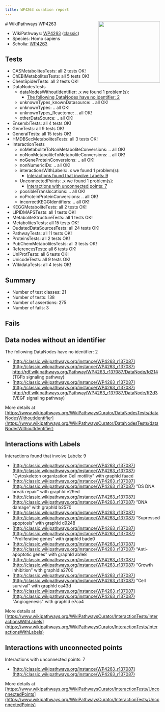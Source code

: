 ```yaml
---
title: WP4263 curation report
---
```


<img style="float: right; width: 200px" src="https://upload.wikimedia.org/wikipedia/commons/thumb/8/83/Wplogo_with_text_500.png/640px-Wplogo_with_text_500.png" />
# WikiPathways WP4263

* WikiPathways: [WP4263](https://wikipathways.org/pathways/WP4263) ([classic](https://classic.wikipathways.org/instance/WP4263))
* Species: Homo sapiens
* Scholia: [WP4263](https://scholia.toolforge.org/wikipathways/WP4263)
## Tests
* CASMetabolitesTests: all 2 tests OK!
* ChEBIMetabolitesTests: all 5 tests OK!
* ChemSpiderTests: all 2 tests OK!
* DataNodesTests
    * dataNodesWithoutIdentifier: .x we found 1 problem(s):
        * [The following DataNodes have no identifier: 2](#d2d32fa1)
    * unknownTypes_knownDatasource: .. all OK!
    * unknownTypes: .. all OK!
    * unknownTypes_Reactome: .. all OK!
    * otherDataSource: .. all OK!
* EnsemblTests: all 4 tests OK!
* GeneTests: all 9 tests OK!
* GeneralTests: all 15 tests OK!
* HMDBSecMetabolitesTests: all 3 tests OK!
* InteractionTests
    * noMetaboliteToNonMetaboliteConversions: .. all OK!
    * noNonMetaboliteToMetaboliteConversions: .. all OK!
    * noGeneProteinConversions: .. all OK!
    * nonNumericIDs: .. all OK!
    * interactionsWithLabels: .x we found 1 problem(s):
        * [Interactions found that involve Labels: 9](#630d2680)
    * UnconnectedPoints: .x we found 1 problem(s):
        * [Interactions with unconnected points: 7](#35a61adf)
    * possibleTranslocations: .. all OK!
    * noProteinProteinConversions: .. all OK!
    * incorrectKEGGIdentifiers: .. all OK!
* KEGGMetaboliteTests: all 2 tests OK!
* LIPIDMAPSTests: all 1 tests OK!
* MetaboliteStructureTests: all 1 tests OK!
* MetabolitesTests: all 15 tests OK!
* OudatedDataSourcesTests: all 24 tests OK!
* PathwayTests: all 11 tests OK!
* ProteinsTests: all 2 tests OK!
* PubChemMetabolitesTests: all 3 tests OK!
* ReferencesTests: all 6 tests OK!
* UniProtTests: all 6 tests OK!
* UnicodeTests: all 9 tests OK!
* WikidataTests: all 4 tests OK!


## Summary

* Number of test classes: 21
* Number of tests: 138
* Number of assertions: 275
* Number of fails: 3

## Fails

<a name="d2d32fa1" />

## Data nodes without an identifier

The following DataNodes have no identifier: 2

* [http://classic.wikipathways.org/instance/WP4263_r137087](http://classic.wikipathways.org/instance/WP4263_r137087) http://rdf.wikipathways.org/Pathway/WP4263_r137087/DataNode/fd214 (TGFb signaling
pathway)
* [http://classic.wikipathways.org/instance/WP4263_r137087](http://classic.wikipathways.org/instance/WP4263_r137087) http://rdf.wikipathways.org/Pathway/WP4263_r137087/DataNode/ff2d3 (VEGF signaling
pathway)


More details at [https://www.wikipathways.org/WikiPathwaysCurator/DataNodesTests/dataNodesWithoutIdentifier](https://www.wikipathways.org/WikiPathwaysCurator/DataNodesTests/dataNodesWithoutIdentifier)

<a name="630d2680" />

## Interactions with Labels

Interactions found that involve Labels: 9

* [http://classic.wikipathways.org/instance/WP4263_r137087](http://classic.wikipathways.org/instance/WP4263_r137087) "Cytoskeleton organization
Cell motility" with graphId faacd
* [http://classic.wikipathways.org/instance/WP4263_r137087](http://classic.wikipathways.org/instance/WP4263_r137087) "DS DNA break repair" with graphId e29ed
* [http://classic.wikipathways.org/instance/WP4263_r137087](http://classic.wikipathways.org/instance/WP4263_r137087) "DNA damage" with graphId b2570
* [http://classic.wikipathways.org/instance/WP4263_r137087](http://classic.wikipathways.org/instance/WP4263_r137087) "Supressed 
apoptosis" with graphId d9248
* [http://classic.wikipathways.org/instance/WP4263_r137087](http://classic.wikipathways.org/instance/WP4263_r137087) "Proliferative genes" with graphId bade0
* [http://classic.wikipathways.org/instance/WP4263_r137087](http://classic.wikipathways.org/instance/WP4263_r137087) "Anti-apoptotic 
genes" with graphId ab1e8
* [http://classic.wikipathways.org/instance/WP4263_r137087](http://classic.wikipathways.org/instance/WP4263_r137087) "Growth inhibition" with graphId a2700
* [http://classic.wikipathways.org/instance/WP4263_r137087](http://classic.wikipathways.org/instance/WP4263_r137087) "Cell survival" with graphId ca43d
* [http://classic.wikipathways.org/instance/WP4263_r137087](http://classic.wikipathways.org/instance/WP4263_r137087) "Angiogenesis" with graphId e7ca4


More details at [https://www.wikipathways.org/WikiPathwaysCurator/InteractionTests/interactionsWithLabels](https://www.wikipathways.org/WikiPathwaysCurator/InteractionTests/interactionsWithLabels)

<a name="35a61adf" />

## Interactions with unconnected points

Interactions with unconnected points: 7

* [http://classic.wikipathways.org/instance/WP4263_r137087](http://classic.wikipathways.org/instance/WP4263_r137087)


More details at [https://www.wikipathways.org/WikiPathwaysCurator/InteractionTests/UnconnectedPoints](https://www.wikipathways.org/WikiPathwaysCurator/InteractionTests/UnconnectedPoints)

